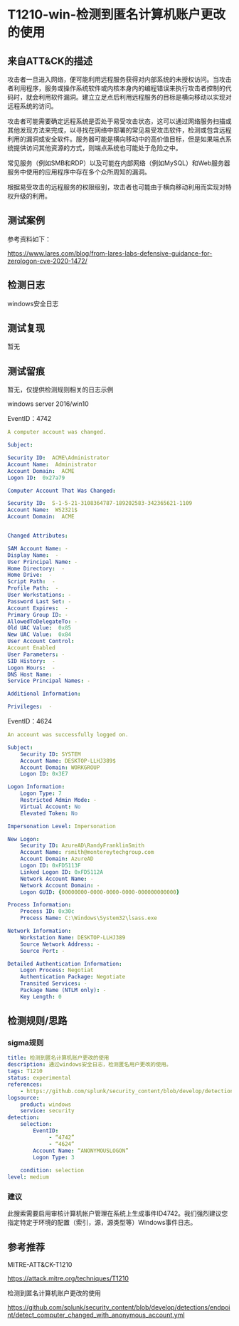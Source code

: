 # T1210-win-检测到匿名计算机账户更改的使用

## 来自ATT&CK的描述

攻击者一旦进入网络，便可能利用远程服务获得对内部系统的未授权访问。当攻击者利用程序，服务或操作系统软件或内核本身内的编程错误来执行攻击者控制的代码时，就会利用软件漏洞。建立立足点后利用远程服务的目标是横向移动以实现对远程系统的访问。

攻击者可能需要确定远程系统是否处于易受攻击状态，这可以通过网络服务扫描或其他发现方法来完成，以寻找在网络中部署的常见易受攻击软件，检测或包含远程利用的漏洞或安全软件。服务器可能是横向移动中的高价值目标，但是如果端点系统提供访问其他资源的方式，则端点系统也可能处于危险之中。

常见服务（例如SMB和RDP）以及可能在内部网络（例如MySQL）和Web服务器服务中使用的应用程序中存在多个众所周知的漏洞。

根据易受攻击的远程服务的权限级别，攻击者也可能由于横向移动利用而实现对特权升级的利用。

## 测试案例

参考资料如下：

<https://www.lares.com/blog/from-lares-labs-defensive-guidance-for-zerologon-cve-2020-1472/>

## 检测日志

windows安全日志

## 测试复现

暂无

## 测试留痕

暂无，仅提供检测规则相关的日志示例

windows server 2016/win10

EventID：4742

```yml
A computer account was changed.

Subject:

Security ID:  ACME\Administrator
Account Name:  Administrator
Account Domain:  ACME
Logon ID:  0x27a79

Computer Account That Was Changed:

Security ID:  S-1-5-21-3108364787-189202583-342365621-1109
Account Name:  WS2321$
Account Domain:  ACME


Changed Attributes:

SAM Account Name: -
Display Name:  -
User Principal Name: -
Home Directory:  -
Home Drive:  -
Script Path:  -
Profile Path:  -
User Workstations: -
Password Last Set: -
Account Expires:  -
Primary Group ID: -
AllowedToDelegateTo: -
Old UAC Value:  0x85
New UAC Value:  0x84
User Account Control: 
Account Enabled
User Parameters: -
SID History:  -
Logon Hours:  -
DNS Host Name:  -
Service Principal Names: -

Additional Information:

Privileges:  -
```

EventID：4624

```yml
An account was successfully logged on.

Subject:
    Security ID: SYSTEM
    Account Name: DESKTOP-LLHJ389$
    Account Domain: WORKGROUP
    Logon ID: 0x3E7

Logon Information:
    Logon Type: 7
    Restricted Admin Mode: -
    Virtual Account: No
    Elevated Token: No

Impersonation Level: Impersonation

New Logon:
    Security ID: AzureAD\RandyFranklinSmith
    Account Name: rsmith@montereytechgroup.com
    Account Domain: AzureAD
    Logon ID: 0xFD5113F
    Linked Logon ID: 0xFD5112A
    Network Account Name: -
    Network Account Domain: -
    Logon GUID: {00000000-0000-0000-0000-000000000000}

Process Information:
    Process ID: 0x30c
    Process Name: C:\Windows\System32\lsass.exe

Network Information:
    Workstation Name: DESKTOP-LLHJ389
    Source Network Address: -
    Source Port: -

Detailed Authentication Information:
    Logon Process: Negotiat
    Authentication Package: Negotiate
    Transited Services: -
    Package Name (NTLM only): -
    Key Length: 0
```

## 检测规则/思路

### sigma规则

```yml
title: 检测到匿名计算机账户更改的使用
description: 通过windows安全日志，检测匿名用户更改的使用。
tags: T1210
status: experimental
references:
    - https://github.com/splunk/security_content/blob/develop/detections/endpoint/detect_computer_changed_with_anonymous_account.yml
logsource:
    product: windows
    service: security
detection:
    selection:
        EventID: 
             - “4742”
             - “4624”
        Account Name: “ANONYMOUSLOGON”
        Logon Type: 3
          
    condition: selection
level: medium
```

### 建议

此搜索需要启用审核计算机帐户管理在系统上生成事件ID4742。我们强烈建议您指定特定于环境的配置（索引，源，源类型等）Windows事件日志。

## 参考推荐

MITRE-ATT&CK-T1210

<https://attack.mitre.org/techniques/T1210>

检测到匿名计算机账户更改的使用

<https://github.com/splunk/security_content/blob/develop/detections/endpoint/detect_computer_changed_with_anonymous_account.yml>
